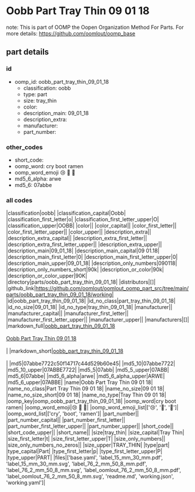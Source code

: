 # Oobb Part Tray Thin 09 01 18  

note: This is part of OOMP the Oopen Organization Method For Parts. For more details: https://github.com/oomlout/oomp_base

##  part details





### id
* oomp_id: oobb_part_tray_thin_09_01_18
  * classification: oobb
  * type: part
  * size: tray_thin
  * color: 
  * description_main: 09_01_18
  * description_extra: 
  * manufacturer: 
  * part_number: 

### other_codes
* short_code: 
* oomp_word: cry boot ramen
* oomp_word_emoji :cry: :boot: :ramen:
* md5_6_alpha: arwe
* md5_6: 07abbe

### all codes 
|classification|oobb|
|classification_capital|Oobb|
|classification_first_letter|o|
|classification_first_letter_upper|O|
|classification_upper|OOBB|
|color||
|color_capital||
|color_first_letter||
|color_first_letter_upper||
|color_upper||
|description_extra||
|description_extra_capital||
|description_extra_first_letter||
|description_extra_first_letter_upper||
|description_extra_upper||
|description_main|09_01_18|
|description_main_capital|09 01.18|
|description_main_first_letter|0|
|description_main_first_letter_upper|0|
|description_main_upper|09_01_18|
|description_only_numbers|090118|
|description_only_numbers_short|90k|
|description_or_color|90k|
|description_or_color_upper|90K|
|directory|parts/oobb_part_tray_thin_09_01_18|
|distributors|[]|
|github_link|https://github.com/oomlout/oomlout_oomp_part_src/tree/main/parts/oobb_part_tray_thin_09_01_18/working|
|id|oobb_part_tray_thin_09_01_18|
|id_no_class|part_tray_thin_09_01_18|
|id_no_size|09_01_18|
|id_no_type|tray_thin_09_01_18|
|manufacturer||
|manufacturer_capital||
|manufacturer_first_letter||
|manufacturer_first_letter_upper||
|manufacturer_upper||
|manufacturers|[]|
|markdown_full|[oobb_part_tray_thin_09_01_18](https://github.com/oomlout/oomlout_oomp_part_src/tree/main/parts/oobb_part_tray_thin_09_01_18/working)<br>[](https://github.com/oomlout/oomlout_oomp_part_src/tree/main/parts/oobb_part_tray_thin_09_01_18/working)<br>[Oobb Part Tray Thin 09 01 18](https://github.com/oomlout/oomlout_oomp_part_src/tree/main/parts/oobb_part_tray_thin_09_01_18/working)<br><br>|
|markdown_short|[oobb_part_tray_thin_09_01_18](https://github.com/oomlout/oomlout_oomp_part_src/tree/main/parts/oobb_part_tray_thin_09_01_18/working)<br><br>|
|md5|07abbe7722c50f14717c44d529b60e45|
|md5_10|07abbe7722|
|md5_10_upper|07ABBE7722|
|md5_5|07abb|
|md5_5_upper|07ABB|
|md5_6|07abbe|
|md5_6_alpha|arwe|
|md5_6_alpha_upper|ARWE|
|md5_6_upper|07ABBE|
|name|Oobb Part Tray Thin 09 01 18|
|name_no_class|Part Tray Thin 09 01 18|
|name_no_size|09 01 18|
|name_no_size_short|09 01 18|
|name_no_type|Tray Thin 09 01 18|
|oomp_key|oomp_oobb_part_tray_thin_09_01_18|
|oomp_word|cry boot ramen|
|oomp_word_emoji|:cry: :boot: :ramen:|
|oomp_word_emoji_list|[':cry:', ':boot:', ':ramen:']|
|oomp_word_list|['cry', 'boot', 'ramen']|
|part_number||
|part_number_capital||
|part_number_first_letter||
|part_number_first_letter_upper||
|part_number_upper||
|short_code||
|short_code_upper||
|short_name||
|size|tray_thin|
|size_capital|Tray Thin|
|size_first_letter|t|
|size_first_letter_upper|T|
|size_only_numbers||
|size_only_numbers_no_zeros||
|size_upper|TRAY_THIN|
|type|part|
|type_capital|Part|
|type_first_letter|p|
|type_first_letter_upper|P|
|type_upper|PART|
|files|['base.yaml', 'label_15_mm_30_mm.pdf', 'label_15_mm_30_mm.svg', 'label_76_2_mm_50_8_mm.pdf', 'label_76_2_mm_50_8_mm.svg', 'label_oomlout_76_2_mm_50_8_mm.pdf', 'label_oomlout_76_2_mm_50_8_mm.svg', 'readme.md', 'working.json', 'working.yaml']|
